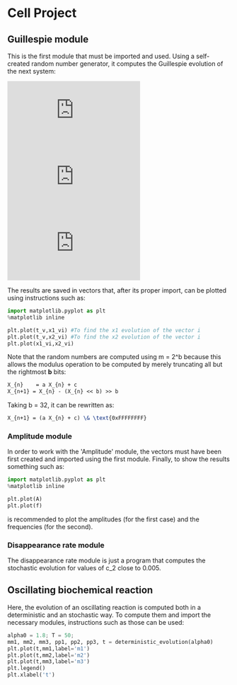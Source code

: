 # Cell Project
## Guillespie module
This is the first module that must be imported and used. Using a self-created random number generator, it computes the Guillespie evolution of the next system:

![equation](http://latex.codecogs.com/gif.latex?X_1%20%5Crightarrow%202%B7X_2)
![equation](http://latex.codecogs.com/gif.latex?X_1%20&plus;%20X_2%20%5Crightarrow%202%B7X_2)
![equation](http://latex.codecogs.com/gif.latex?X_2%20%5Crightarrow%200)

The results are saved in vectors that, after its proper import, can be plotted using instructions such as:
```python
import matplotlib.pyplot as plt
%matplotlib inline

plt.plot(t_v,x1_vi) #To find the x1 evolution of the vector i
plt.plot(t_v,x2_vi) #To find the x2 evolution of the vector i
plt.plot(x1_vi,x2_vi)
```

Note that the random numbers are computed using m = 2^b because this allows the modulus operation to be computed by merely truncating all but the rightmost **b** bits:
```latex
X_{n}    = a X_{n} + c
X_{n+1} = X_{n} - (X_{n} << b) >> b
```

Taking b = 32, it can be rewritten as:
```latex
X_{n+1} = (a X_{n} + c) \& \text{0xFFFFFFFF}
```

### Amplitude module
In order to work with the 'Amplitude' module, the vectors must have been first created and imported using the first module.
Finally, to show the results something such as:
```python
import matplotlib.pyplot as plt
%matplotlib inline

plt.plot(A)
plt.plot(f)
```

is recommended to plot the amplitudes (for the first case) and the frequencies (for the second).

### Disappearance rate module
The disappearance rate module is just a program that computes the stochastic evolution for values of c_2 close to 0.005.

## Oscillating biochemical reaction 
Here, the evolution of an oscillating reaction is computed both in a deterministic and an stochastic way. To compute them and import the necessary modules, instructions such as those can be used:

```python
alpha0 = 1.8; T = 50;
mm1, mm2, mm3, pp1, pp2, pp3, t = deterministic_evolution(alpha0)
plt.plot(t,mm1,label='m1')
plt.plot(t,mm2,label='m2')
plt.plot(t,mm3,label='m3')
plt.legend()
plt.xlabel('t')
```
